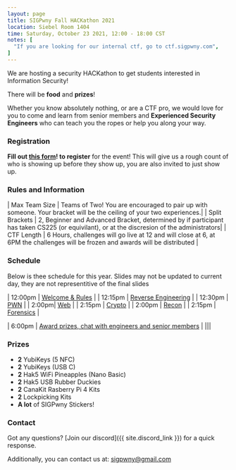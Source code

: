 ```yaml
---
layout: page
title: SIGPwny Fall HACKathon 2021
location: Siebel Room 1404
time: Saturday, October 23 2021, 12:00 - 18:00 CST
notes: [
  "If you are looking for our internal ctf, go to ctf.sigpwny.com",
]
---
```


We are hosting a security HACKathon to get students interested in Information Security!

There will be **food** and **prizes**!

Whether you know absolutely nothing, or are a CTF pro, 
we would love for you to come and learn from senior members and **Experienced Security Engineers** 
who can teach you the ropes or help you along your way.

### Registration
**Fill out [this form](https://forms.gle/1jQAyHwZgxEMgsqL9)! to register** for the event! This will give us a rough count of who is showing up before they show up, you are also invited to just show up.

### Rules and Information

| Max Team Size | Teams of Two! You are encouraged to pair up with someone. Your bracket will be the ceiling of your two experiences.|
| Split Brackets | 2, Beginner and Advanced Bracket, determined by if participant has taken CS225 (or equivilant), or at the discresion of the administrators|
| CTF Length | 6 Hours, challenges will go live at 12 and will close at 6, at 6PM the challenges will be frozen and awards will be distributed |



### Schedule
Below is thee schedule for this year. Slides may not be updated to current day, they are not representitive of the final slides

| 12:00pm | [Welcome & Rules](https://drive.google.com/open?id=1OQazs2_Ws2rXOn9rlmV2QxMDoxXQAtlEEiWeLienVu4) |
| 12:15pm | [Reverse Engineering](https://sigpwny.com/presentation-content/06-reversing-I.pdf) |
| 12:30pm | [PWN](https://sigpwny.com/presentation-content/07-pwn-I.pdf) |
| 2:00pm| [Web](https://sigpwny.com/presentation-content/FA2021/02-web.pdf) |
| 2:15pm | [Crypto](https://sigpwny.com/presentation-content/FA2021/04-crypto.pdf) |
| 2:00pm | [Recon](https://sigpwny.com/presentation-content/SP2019/osint.pdf) |
| 2:15pm | [Forensics](https://sigpwny.com/presentation-content/FA2019/forensics.pdf) |

| 6:00pm | [Award prizes, chat with engineers and senior members](https://docs.google.com/presentation/d/1CMmSA05yjoAuxqZtgYCP-zpeh35fCMzTxHK6o8nwUAs/edit?usp=sharing) |
|||

### Prizes

- **2** YubiKeys (5 NFC)
- **2** YubiKeys (USB C)
- **2** Hak5 WiFi Pineapples (Nano Basic)
- **2** Hak5 USB Rubber Duckies
- **2** CanaKit Rasberry Pi 4 Kits
- **2** Lockpicking Kits
- **A lot** of SIGPwny Stickers! 


### Contact

Got any questions? [Join our discord]({{ site.discord_link }}) for a quick response.

Additionally, you can contact us at: [sigpwny@gmail.com](mailto:sigpwny@gmail.com)

